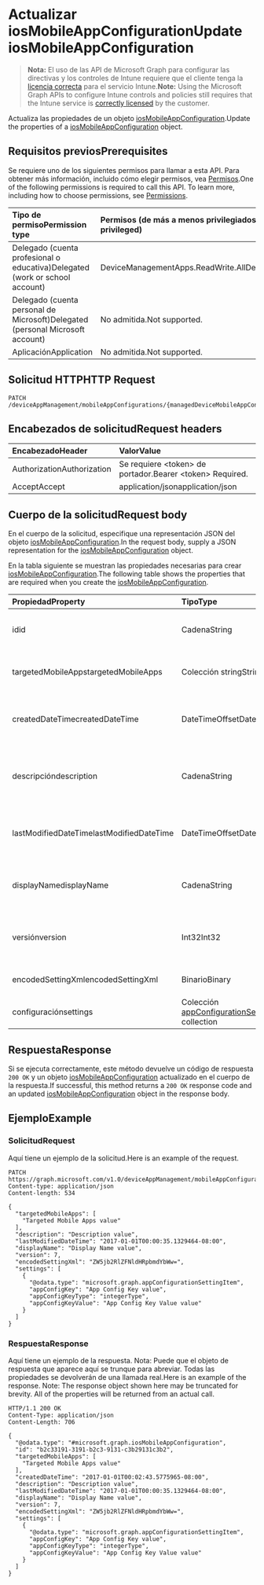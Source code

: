 # <a name="update-iosmobileappconfiguration"></a><span data-ttu-id="0f7f1-101">Actualizar iosMobileAppConfiguration</span><span class="sxs-lookup"><span data-stu-id="0f7f1-101">Update iosMobileAppConfiguration</span></span>

> <span data-ttu-id="0f7f1-102">**Nota:** El uso de las API de Microsoft Graph para configurar las directivas y los controles de Intune requiere que el cliente tenga la [licencia correcta](https://go.microsoft.com/fwlink/?linkid=839381) para el servicio Intune.</span><span class="sxs-lookup"><span data-stu-id="0f7f1-102">**Note:** Using the Microsoft Graph APIs to configure Intune controls and policies still requires that the Intune service is [correctly licensed](https://go.microsoft.com/fwlink/?linkid=839381) by the customer.</span></span>

<span data-ttu-id="0f7f1-103">Actualiza las propiedades de un objeto [iosMobileAppConfiguration](../resources/intune_apps_iosmobileappconfiguration.md).</span><span class="sxs-lookup"><span data-stu-id="0f7f1-103">Update the properties of a [iosMobileAppConfiguration](../resources/intune_apps_iosmobileappconfiguration.md) object.</span></span>
## <a name="prerequisites"></a><span data-ttu-id="0f7f1-104">Requisitos previos</span><span class="sxs-lookup"><span data-stu-id="0f7f1-104">Prerequisites</span></span>
<span data-ttu-id="0f7f1-p101">Se requiere uno de los siguientes permisos para llamar a esta API. Para obtener más información, incluido cómo elegir permisos, vea [Permisos](../../../concepts/permissions_reference.md).</span><span class="sxs-lookup"><span data-stu-id="0f7f1-p101">One of the following permissions is required to call this API. To learn more, including how to choose permissions, see [Permissions](../../../concepts/permissions_reference.md).</span></span>

|<span data-ttu-id="0f7f1-107">Tipo de permiso</span><span class="sxs-lookup"><span data-stu-id="0f7f1-107">Permission type</span></span>|<span data-ttu-id="0f7f1-108">Permisos (de más a menos privilegiados)</span><span class="sxs-lookup"><span data-stu-id="0f7f1-108">Permissions (from most to least privileged)</span></span>|
|:---|:---|
|<span data-ttu-id="0f7f1-109">Delegado (cuenta profesional o educativa)</span><span class="sxs-lookup"><span data-stu-id="0f7f1-109">Delegated (work or school account)</span></span>|<span data-ttu-id="0f7f1-110">DeviceManagementApps.ReadWrite.All</span><span class="sxs-lookup"><span data-stu-id="0f7f1-110">DeviceManagementApps.ReadWrite.All</span></span>|
|<span data-ttu-id="0f7f1-111">Delegado (cuenta personal de Microsoft)</span><span class="sxs-lookup"><span data-stu-id="0f7f1-111">Delegated (personal Microsoft account)</span></span>|<span data-ttu-id="0f7f1-112">No admitida.</span><span class="sxs-lookup"><span data-stu-id="0f7f1-112">Not supported.</span></span>|
|<span data-ttu-id="0f7f1-113">Aplicación</span><span class="sxs-lookup"><span data-stu-id="0f7f1-113">Application</span></span>|<span data-ttu-id="0f7f1-114">No admitida.</span><span class="sxs-lookup"><span data-stu-id="0f7f1-114">Not supported.</span></span>|

## <a name="http-request"></a><span data-ttu-id="0f7f1-115">Solicitud HTTP</span><span class="sxs-lookup"><span data-stu-id="0f7f1-115">HTTP Request</span></span>
<!-- {
  "blockType": "ignored"
}
-->
``` http
PATCH /deviceAppManagement/mobileAppConfigurations/{managedDeviceMobileAppConfigurationId}
```

## <a name="request-headers"></a><span data-ttu-id="0f7f1-116">Encabezados de solicitud</span><span class="sxs-lookup"><span data-stu-id="0f7f1-116">Request headers</span></span>
|<span data-ttu-id="0f7f1-117">Encabezado</span><span class="sxs-lookup"><span data-stu-id="0f7f1-117">Header</span></span>|<span data-ttu-id="0f7f1-118">Valor</span><span class="sxs-lookup"><span data-stu-id="0f7f1-118">Value</span></span>|
|:---|:---|
|<span data-ttu-id="0f7f1-119">Authorization</span><span class="sxs-lookup"><span data-stu-id="0f7f1-119">Authorization</span></span>|<span data-ttu-id="0f7f1-120">Se requiere &lt;token&gt; de portador.</span><span class="sxs-lookup"><span data-stu-id="0f7f1-120">Bearer &lt;token&gt; Required.</span></span>|
|<span data-ttu-id="0f7f1-121">Accept</span><span class="sxs-lookup"><span data-stu-id="0f7f1-121">Accept</span></span>|<span data-ttu-id="0f7f1-122">application/json</span><span class="sxs-lookup"><span data-stu-id="0f7f1-122">application/json</span></span>|

## <a name="request-body"></a><span data-ttu-id="0f7f1-123">Cuerpo de la solicitud</span><span class="sxs-lookup"><span data-stu-id="0f7f1-123">Request body</span></span>
<span data-ttu-id="0f7f1-124">En el cuerpo de la solicitud, especifique una representación JSON del objeto [iosMobileAppConfiguration](../resources/intune_apps_iosmobileappconfiguration.md).</span><span class="sxs-lookup"><span data-stu-id="0f7f1-124">In the request body, supply a JSON representation for the [iosMobileAppConfiguration](../resources/intune_apps_iosmobileappconfiguration.md) object.</span></span>

<span data-ttu-id="0f7f1-125">En la tabla siguiente se muestran las propiedades necesarias para crear [iosMobileAppConfiguration](../resources/intune_apps_iosmobileappconfiguration.md).</span><span class="sxs-lookup"><span data-stu-id="0f7f1-125">The following table shows the properties that are required when you create the [iosMobileAppConfiguration](../resources/intune_apps_iosmobileappconfiguration.md).</span></span>

|<span data-ttu-id="0f7f1-126">Propiedad</span><span class="sxs-lookup"><span data-stu-id="0f7f1-126">Property</span></span>|<span data-ttu-id="0f7f1-127">Tipo</span><span class="sxs-lookup"><span data-stu-id="0f7f1-127">Type</span></span>|<span data-ttu-id="0f7f1-128">Descripción</span><span class="sxs-lookup"><span data-stu-id="0f7f1-128">Description</span></span>|
|:---|:---|:---|
|<span data-ttu-id="0f7f1-129">id</span><span class="sxs-lookup"><span data-stu-id="0f7f1-129">id</span></span>|<span data-ttu-id="0f7f1-130">Cadena</span><span class="sxs-lookup"><span data-stu-id="0f7f1-130">String</span></span>|<span data-ttu-id="0f7f1-131">Clave de la entidad.</span><span class="sxs-lookup"><span data-stu-id="0f7f1-131">Key of the entity.</span></span> <span data-ttu-id="0f7f1-132">Heredado de [managedDeviceMobileAppConfiguration](../resources/intune_apps_manageddevicemobileappconfiguration.md)</span><span class="sxs-lookup"><span data-stu-id="0f7f1-132">Inherited from [managedDeviceMobileAppConfiguration](../resources/intune_apps_manageddevicemobileappconfiguration.md)</span></span>|
|<span data-ttu-id="0f7f1-133">targetedMobileApps</span><span class="sxs-lookup"><span data-stu-id="0f7f1-133">targetedMobileApps</span></span>|<span data-ttu-id="0f7f1-134">Colección string</span><span class="sxs-lookup"><span data-stu-id="0f7f1-134">String collection</span></span>|<span data-ttu-id="0f7f1-135">La aplicación asociada.</span><span class="sxs-lookup"><span data-stu-id="0f7f1-135">the associated app.</span></span> <span data-ttu-id="0f7f1-136">Heredado de [managedDeviceMobileAppConfiguration](../resources/intune_apps_manageddevicemobileappconfiguration.md)</span><span class="sxs-lookup"><span data-stu-id="0f7f1-136">Inherited from [managedDeviceMobileAppConfiguration](../resources/intune_apps_manageddevicemobileappconfiguration.md)</span></span>|
|<span data-ttu-id="0f7f1-137">createdDateTime</span><span class="sxs-lookup"><span data-stu-id="0f7f1-137">createdDateTime</span></span>|<span data-ttu-id="0f7f1-138">DateTimeOffset</span><span class="sxs-lookup"><span data-stu-id="0f7f1-138">DateTimeOffset</span></span>|<span data-ttu-id="0f7f1-139">Fecha y hora en la que se creó el objeto.</span><span class="sxs-lookup"><span data-stu-id="0f7f1-139">DateTime the object was created.</span></span> <span data-ttu-id="0f7f1-140">Heredado de [managedDeviceMobileAppConfiguration](../resources/intune_apps_manageddevicemobileappconfiguration.md)</span><span class="sxs-lookup"><span data-stu-id="0f7f1-140">Inherited from [managedDeviceMobileAppConfiguration](../resources/intune_apps_manageddevicemobileappconfiguration.md)</span></span>|
|<span data-ttu-id="0f7f1-141">descripción</span><span class="sxs-lookup"><span data-stu-id="0f7f1-141">description</span></span>|<span data-ttu-id="0f7f1-142">Cadena</span><span class="sxs-lookup"><span data-stu-id="0f7f1-142">String</span></span>|<span data-ttu-id="0f7f1-143">Descripción proporcionada por el administrador de la configuración del dispositivo.</span><span class="sxs-lookup"><span data-stu-id="0f7f1-143">Admin provided description of the Device Configuration.</span></span> <span data-ttu-id="0f7f1-144">Heredado de [managedDeviceMobileAppConfiguration](../resources/intune_apps_manageddevicemobileappconfiguration.md)</span><span class="sxs-lookup"><span data-stu-id="0f7f1-144">Inherited from [managedDeviceMobileAppConfiguration](../resources/intune_apps_manageddevicemobileappconfiguration.md)</span></span>|
|<span data-ttu-id="0f7f1-145">lastModifiedDateTime</span><span class="sxs-lookup"><span data-stu-id="0f7f1-145">lastModifiedDateTime</span></span>|<span data-ttu-id="0f7f1-146">DateTimeOffset</span><span class="sxs-lookup"><span data-stu-id="0f7f1-146">DateTimeOffset</span></span>|<span data-ttu-id="0f7f1-147">Fecha y hora en la que se modificó el objeto por última vez.</span><span class="sxs-lookup"><span data-stu-id="0f7f1-147">DateTime the object was last modified.</span></span> <span data-ttu-id="0f7f1-148">Heredado de [managedDeviceMobileAppConfiguration](../resources/intune_apps_manageddevicemobileappconfiguration.md)</span><span class="sxs-lookup"><span data-stu-id="0f7f1-148">Inherited from [managedDeviceMobileAppConfiguration](../resources/intune_apps_manageddevicemobileappconfiguration.md)</span></span>|
|<span data-ttu-id="0f7f1-149">displayName</span><span class="sxs-lookup"><span data-stu-id="0f7f1-149">displayName</span></span>|<span data-ttu-id="0f7f1-150">Cadena</span><span class="sxs-lookup"><span data-stu-id="0f7f1-150">String</span></span>|<span data-ttu-id="0f7f1-151">Nombre proporcionado por el administrador de la configuración del dispositivo.</span><span class="sxs-lookup"><span data-stu-id="0f7f1-151">Admin provided name of the device configuration.</span></span> <span data-ttu-id="0f7f1-152">Heredado de [managedDeviceMobileAppConfiguration](../resources/intune_apps_manageddevicemobileappconfiguration.md)</span><span class="sxs-lookup"><span data-stu-id="0f7f1-152">Inherited from [managedDeviceMobileAppConfiguration](../resources/intune_apps_manageddevicemobileappconfiguration.md)</span></span>|
|<span data-ttu-id="0f7f1-153">versión</span><span class="sxs-lookup"><span data-stu-id="0f7f1-153">version</span></span>|<span data-ttu-id="0f7f1-154">Int32</span><span class="sxs-lookup"><span data-stu-id="0f7f1-154">Int32</span></span>|<span data-ttu-id="0f7f1-155">Versión de la configuración del dispositivo.</span><span class="sxs-lookup"><span data-stu-id="0f7f1-155">Version of the device configuration.</span></span> <span data-ttu-id="0f7f1-156">Heredado de [managedDeviceMobileAppConfiguration](../resources/intune_apps_manageddevicemobileappconfiguration.md)</span><span class="sxs-lookup"><span data-stu-id="0f7f1-156">Inherited from [managedDeviceMobileAppConfiguration](../resources/intune_apps_manageddevicemobileappconfiguration.md)</span></span>|
|<span data-ttu-id="0f7f1-157">encodedSettingXml</span><span class="sxs-lookup"><span data-stu-id="0f7f1-157">encodedSettingXml</span></span>|<span data-ttu-id="0f7f1-158">Binario</span><span class="sxs-lookup"><span data-stu-id="0f7f1-158">Binary</span></span>|<span data-ttu-id="0f7f1-159">Binario Base64 de la configuración de la aplicación mdm.</span><span class="sxs-lookup"><span data-stu-id="0f7f1-159">mdm app configuration Base64 binary.</span></span>|
|<span data-ttu-id="0f7f1-160">configuración</span><span class="sxs-lookup"><span data-stu-id="0f7f1-160">settings</span></span>|<span data-ttu-id="0f7f1-161">Colección [appConfigurationSettingItem](../resources/intune_apps_appconfigurationsettingitem.md)</span><span class="sxs-lookup"><span data-stu-id="0f7f1-161">[appConfigurationSettingItem](../resources/intune_apps_appconfigurationsettingitem.md) collection</span></span>|<span data-ttu-id="0f7f1-162">Elementos de configuración de la configuración de la aplicación.</span><span class="sxs-lookup"><span data-stu-id="0f7f1-162">app configuration setting items.</span></span>|



## <a name="response"></a><span data-ttu-id="0f7f1-163">Respuesta</span><span class="sxs-lookup"><span data-stu-id="0f7f1-163">Response</span></span>
<span data-ttu-id="0f7f1-164">Si se ejecuta correctamente, este método devuelve un código de respuesta `200 OK` y un objeto [iosMobileAppConfiguration](../resources/intune_apps_iosmobileappconfiguration.md) actualizado en el cuerpo de la respuesta.</span><span class="sxs-lookup"><span data-stu-id="0f7f1-164">If successful, this method returns a `200 OK` response code and an updated [iosMobileAppConfiguration](../resources/intune_apps_iosmobileappconfiguration.md) object in the response body.</span></span>

## <a name="example"></a><span data-ttu-id="0f7f1-165">Ejemplo</span><span class="sxs-lookup"><span data-stu-id="0f7f1-165">Example</span></span>
### <a name="request"></a><span data-ttu-id="0f7f1-166">Solicitud</span><span class="sxs-lookup"><span data-stu-id="0f7f1-166">Request</span></span>
<span data-ttu-id="0f7f1-167">Aquí tiene un ejemplo de la solicitud.</span><span class="sxs-lookup"><span data-stu-id="0f7f1-167">Here is an example of the request.</span></span>
``` http
PATCH https://graph.microsoft.com/v1.0/deviceAppManagement/mobileAppConfigurations/{managedDeviceMobileAppConfigurationId}
Content-type: application/json
Content-length: 534

{
  "targetedMobileApps": [
    "Targeted Mobile Apps value"
  ],
  "description": "Description value",
  "lastModifiedDateTime": "2017-01-01T00:00:35.1329464-08:00",
  "displayName": "Display Name value",
  "version": 7,
  "encodedSettingXml": "ZW5jb2RlZFNldHRpbmdYbWw=",
  "settings": [
    {
      "@odata.type": "microsoft.graph.appConfigurationSettingItem",
      "appConfigKey": "App Config Key value",
      "appConfigKeyType": "integerType",
      "appConfigKeyValue": "App Config Key Value value"
    }
  ]
}
```

### <a name="response"></a><span data-ttu-id="0f7f1-168">Respuesta</span><span class="sxs-lookup"><span data-stu-id="0f7f1-168">Response</span></span>
<span data-ttu-id="0f7f1-p109">Aquí tiene un ejemplo de la respuesta. Nota: Puede que el objeto de respuesta que aparece aquí se trunque para abreviar. Todas las propiedades se devolverán de una llamada real.</span><span class="sxs-lookup"><span data-stu-id="0f7f1-p109">Here is an example of the response. Note: The response object shown here may be truncated for brevity. All of the properties will be returned from an actual call.</span></span>
``` http
HTTP/1.1 200 OK
Content-Type: application/json
Content-Length: 706

{
  "@odata.type": "#microsoft.graph.iosMobileAppConfiguration",
  "id": "b2c33191-3191-b2c3-9131-c3b29131c3b2",
  "targetedMobileApps": [
    "Targeted Mobile Apps value"
  ],
  "createdDateTime": "2017-01-01T00:02:43.5775965-08:00",
  "description": "Description value",
  "lastModifiedDateTime": "2017-01-01T00:00:35.1329464-08:00",
  "displayName": "Display Name value",
  "version": 7,
  "encodedSettingXml": "ZW5jb2RlZFNldHRpbmdYbWw=",
  "settings": [
    {
      "@odata.type": "microsoft.graph.appConfigurationSettingItem",
      "appConfigKey": "App Config Key value",
      "appConfigKeyType": "integerType",
      "appConfigKeyValue": "App Config Key Value value"
    }
  ]
}
```








